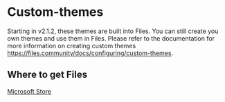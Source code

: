 # Custom-themes

Starting in v2.1.2, these themes are built into Files. You can still create you own themes and use them in Files. Please refer to the documentation for more information on creating custom themes https://files.community/docs/configuring/custom-themes.

## Where to get Files
[Microsoft Store](https://www.microsoft.com/store/apps/9NGHP3DX8HDX)
